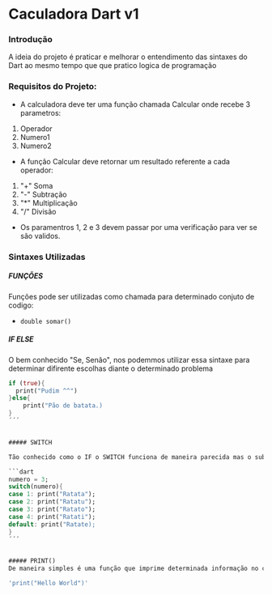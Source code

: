 # Caculadora Dart v1

### Introdução

A ideia do projeto é praticar e melhorar o entendimento das sintaxes do Dart ao mesmo
tempo que que pratico logica de programação


### Requisitos do Projeto:

- A calculadora deve ter uma função chamada Calcular onde recebe 3 parametros: 
1. Operador
2. Numero1
3. Numero2
- A função Calcular deve retornar um resultado referente a cada operador:
1. "+" Soma
2. "-" Subtração
3. "*" Multiplicação
4. "/" Divisão 
- Os paramentros 1, 2 e 3 devem passar por uma verificação para ver se são validos.


### Sintaxes Utilizadas

##### FUNÇÕES

Funções pode ser utilizadas como chamada para determinado conjuto de codigo:

- `double somar()`


##### IF ELSE

O bem conhecido "Se, Senão", nos podemmos utilizar essa sintaxe para determinar difirente escolhas diante o determinado problema

```dart
if (true){
  print("Pudim ^^")
}else{
    print("Pão de batata.)
}
´´´


##### SWITCH

Tão conhecido como o IF o SWITCH funciona de maneira parecida mas o subistitue quando o assunto é ter que analizar um conjuto grandes de alternativas, ficaria bem chato ter que fazer um If para cada caso.

```dart
numero = 3;
switch(numero){
case 1: print("Ratata");
case 2: print("Ratatu");
case 3: print("Ratato");
case 4: print("Ratati");
default: print("Ratate);
}
´´´


##### PRINT()
De maneira simples é uma função que imprime determinada informação no console.

'print("Hello World")'

